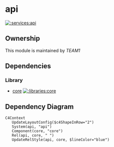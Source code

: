 
# api
        
[![:services:api](https://github.com/albertlatacz/shift-left-kotlin/actions/workflows/api-build.yml/badge.svg)](https://github.com/albertlatacz/shift-left-kotlin/actions/workflows/api-build.yml)


## Ownership
This module is maintained by *TEAM1*

## Dependencies

### Library

- [core](https://github.com/albertlatacz/shift-left-kotlin/tree/main/libraries/core) [![:libraries:core](https://github.com/albertlatacz/shift-left-kotlin/actions/workflows/core-build.yml/badge.svg)](https://github.com/albertlatacz/shift-left-kotlin/actions/workflows/core-build.yml)

## Dependency Diagram

```mermaid
C4Context        
   UpdateLayoutConfig($c4ShapeInRow="2")                           
   System(api, "api")
   Component(core, "core")
   Rel(api, core, " ") 
   UpdateRelStyle(api, core, $lineColor="blue")                
```